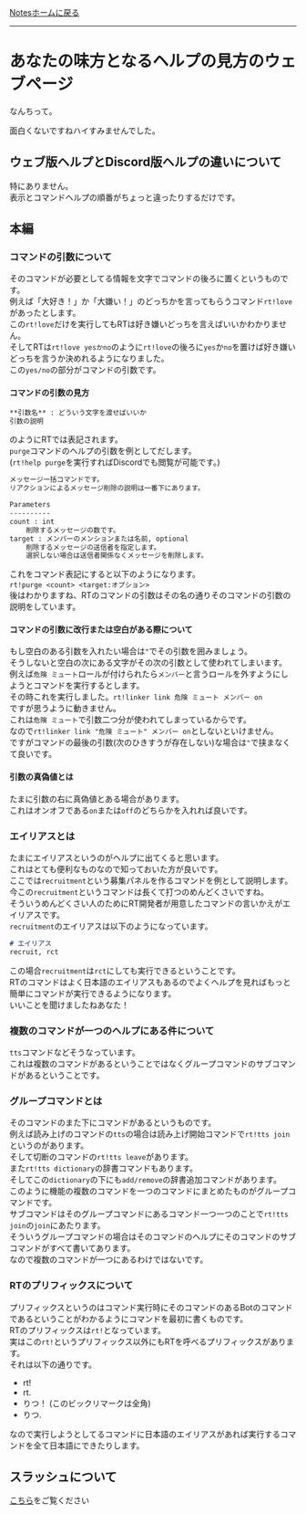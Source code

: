 [Notesホームに戻る](/notes)
* * *
# あなたの味方となるヘルプの見方のウェブページ
なんちって。  

面白くないですねハイすみませんでした。

## ウェブ版ヘルプとDiscord版ヘルプの違いについて
特にありません。  
表示とコマンドヘルプの順番がちょっと違ったりするだけです。

## 本編
### コマンドの引数について
そのコマンドが必要としてる情報を文字でコマンドの後ろに置くというものです。  
例えば「大好き！」か「大嫌い！」のどっちかを言ってもらうコマンド`rt!love`があったとします。  
この`rt!love`だけを実行してもRTは好き嫌いどっちを言えばいいかわかりません。  
そしてRTは`rt!love yesかno`のように`rt!love`の後ろに`yes`か`no`を置けば好き嫌いどっちを言うか決めれるようになりました。  
この`yes/no`の部分がコマンドの引数です。
#### コマンドの引数の見方
```markdown
**引数名** : どういう文字を渡せばいいか
引数の説明
```
のようにRTでは表記されます。  
`purge`コマンドのヘルプの引数を例としてだします。  
(`rt!help purge`を実行すればDiscordでも閲覧が可能です。)
```markdown
メッセージ一括コマンドです。  
リアクションによるメッセージ削除の説明は一番下にあります。

Parameters
----------
count : int
    削除するメッセージの数です。
target : メンバーのメンションまたは名前, optional
    削除するメッセージの送信者を指定します。  
    選択しない場合は送信者関係なくメッセージを削除します。
```
これをコマンド表記にすると以下のようになります。  
`rt!purge <count> <target:オプション>`  
後はわかりますね、RTのコマンドの引数はその名の通りそのコマンドの引数の説明をしています。

#### コマンドの引数に改行または空白がある際について
もし空白のある引数を入れたい場合は`"`でその引数を囲みましょう。  
そうしないと空白の次にある文字がその次の引数として使われてしまいます。  
例えば`危険 ミュート`ロールが付けられたら`メンバー`と言うロールを外すようにしようとコマンドを実行するとします。  
その時これを実行しました。`rt!linker link 危険 ミュート メンバー on`  
ですが思うように動きません。  
これは`危険 ミュート`で引数二つ分が使われてしまっているからです。  
なので`rt!linker link "危険 ミュート" メンバー on`としないといけません。  
ですがコマンドの最後の引数(次のひきすうが存在しない)な場合は`"`で挟まなくて良いです。

#### 引数の真偽値とは
たまに引数の右に真偽値とある場合があります。  
これはオンオフである`on`または`off`のどちらかを入れれば良いです。

### エイリアスとは
たまにエイリアスというのがヘルプに出てくると思います。  
これはとても便利なものなので知っておいた方が良いです。  
ここでは`recruitment`という募集パネルを作るコマンドを例として説明します。  
今この`recruitment`というコマンドは長くて打つのめんどくさいですね。  
そういうめんどくさい人のためにRT開発者が用意したコマンドの言いかえがエイリアスです。  
`recruitment`のエイリアスは以下のようになっています。
```markdown
# エイリアス
recruit, rct
```
この場合`recruitment`は`rct`にしても実行できるということです。  
RTのコマンドはよく日本語のエイリアスもあるのでよくヘルプを見ればもっと簡単にコマンドが実行できるようになります。  
いいことを聞けましたねあなた！

### 複数のコマンドが一つのヘルプにある件について
`tts`コマンドなどそうなっています。  
これは複数のコマンドがあるということではなくグループコマンドのサブコマンドがあるということです。
### グループコマンドとは
そのコマンドのまた下にコマンドがあるというものです。  
例えば読み上げのコマンドの`tts`の場合は読み上げ開始コマンドで`rt!tts join`というのがあります。  
そして切断のコマンドの`rt!tts leave`があります。  
また`rt!tts dictionary`の辞書コマンドもあります。  
そしてこの`dictionary`の下にも`add/remove`の辞書追加コマンドがあります。  
このように機能の複数のコマンドを一つのコマンドにまとめたものがグループコマンドです。  
サブコマンドはそのグループコマンドにあるコマンド一つ一つのことで`rt!tts join`の`join`にあたります。  
そういうグループコマンドの場合はそのコマンドのヘルプにそのコマンドのサブコマンドがすべて書いてあります。  
なので複数のコマンドが一つにあるわけではないです。

### RTのプリフィックスについて
プリフィックスというのはコマンド実行時にそのコマンドのあるBotのコマンドであるということがわかるようにコマンドを最初に書くものです。  
RTのプリフィックスは`rt!`となっています。  
実はこの`rt!`というプリフィックス以外にもRTを呼べるプリフィックスがあります。  
それは以下の通りです。
* rt!
* rt.
* りつ！ (このビックリマークは全角)
* りつ.

なので実行しようとしてるコマンドに日本語のエイリアスがあれば実行するコマンドを全て日本語にできたりします。

## スラッシュについて
[こちら](/notes/slash_table)をご覧ください
